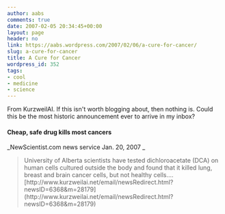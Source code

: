 ```yaml
---
author: aabs
comments: true
date: 2007-02-05 20:34:45+00:00
layout: page
header: no
link: https://aabs.wordpress.com/2007/02/06/a-cure-for-cancer/
slug: a-cure-for-cancer
title: A Cure for Cancer
wordpress_id: 352
tags:
- cool
- medicine
- science
---
```


From KurzweilAI. If this isn't worth blogging about, then nothing is. Could this be the most historic announcement ever to arrive in my inbox?




#### Cheap, safe drug kills most cancers


_NewScientist.com news service Jan. 20, 2007
_


<blockquote>University of Alberta scientists
have tested dichloroacetate (DCA) on
human cells cultured outside the
body and found that it killed lung,
breast and brain cancer cells, but
not healthy cells....
[http://www.kurzweilai.net/email/newsRedirect.html?newsID=6368&m=28179](http://www.kurzweilai.net/email/newsRedirect.html?newsID=6368&m=28179)</blockquote>
